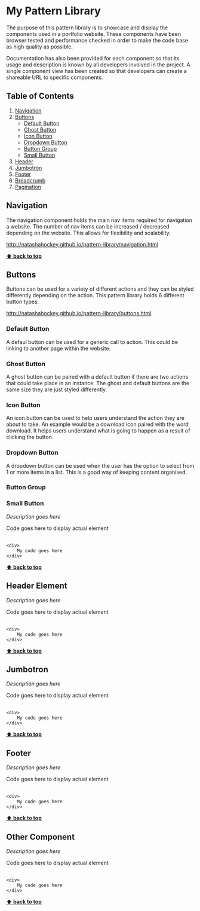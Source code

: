 # My Pattern Library

The purpose of this pattern library is to showcase and display the components used in a portfolio website. These components have been browser tested and performance checked in order to make the code base as high quality as possible.

Documentation has also been provided for each component so that its usage and description is known by all developers involved in the project. A single component view has been created so that developers can create a shareable URL to specific components.


## Table of Contents

  1. [Navigation](#navigation)
  1. [Buttons](#buttons)
     * [Default Button](#default-button)
     * [Ghost Button](#ghost-button)
     * [Icon Button](#icon-button)
     * [Dropdown Button](#dropdown-button)
     * [Button Group](#button-group)
     * [Small Button](#small-button)
  1. [Header](#header)
  1. [Jumbotron](#jumbotron)
  1. [Footer](#footer)
  1. [Breadcrumb](#breadcrumb)
  1. [Pagination](#pagination)


## Navigation

The navigation component holds the main nav items required for navigation a website. The number of nav items can be increased / decreased depending on the website. This allows for flexibility and scalability.

http://natashahockey.github.io/pattern-library/navigation.html

**[⬆ back to top](#table-of-contents)**

## Buttons

Buttons can be used for a variety of different actions and they can be styled differently depending on the action. This pattern library holds 6 different button types.

http://natashahockey.github.io/pattern-library/buttons.html

### Default Button

A defaul button can be used for a generic call to action. This could be linking to another page within the website.

### Ghost Button

A ghost button can be paired with a default button if there are two actions that could take place in an instance. The ghost and default buttons are the same size they are just styled differently.


### Icon Button

An icon button can be used to help users understand the action they are about to take. An example would be a download icon paired with the word download. It helps users understand what is going to happen as a result of clicking the button.



### Dropdown Button

A dropdown button can be used when the user has the option to select from 1 or more items in a list. This is a good way of keeping content organised.
  
### Button Group



### Small Button

*Description goes here*

<div>
    Code goes here to display actual element
</div>
<br />

    <div>
        My code goes here
    </div>
  
**[⬆ back to top](#table-of-contents)**

## Header Element

*Description goes here*

<div>
    Code goes here to display actual element
</div>
<br />

    <div>
        My code goes here
    </div>

**[⬆ back to top](#table-of-contents)**

## Jumbotron

*Description goes here*

<div>
    Code goes here to display actual element
</div>
<br />

    <div>
        My code goes here
    </div>
  
**[⬆ back to top](#table-of-contents)**

## Footer

*Description goes here*

<div>
    Code goes here to display actual element
</div>
<br />

    <div>
        My code goes here
    </div>
  
**[⬆ back to top](#table-of-contents)**

## Other Component

*Description goes here*

<div>
    Code goes here to display actual element
</div>
<br />

    <div>
        My code goes here
    </div>
  
**[⬆ back to top](#table-of-contents)**
